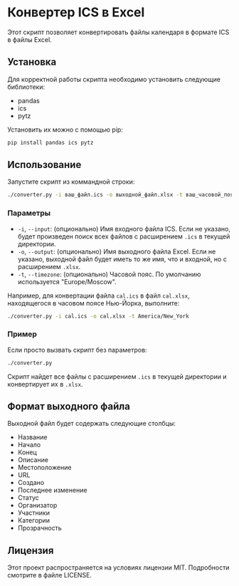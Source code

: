# Конвертер ICS в Excel

Этот скрипт позволяет конвертировать файлы календаря в формате ICS в файлы Excel.

## Установка

Для корректной работы скрипта необходимо установить следующие библиотеки:

- pandas
- ics
- pytz

Установить их можно с помощью pip:

```sh
pip install pandas ics pytz
```

## Использование

Запустите скрипт из коммандной строки:

```sh
./converter.py -i ваш_файл.ics -o выходной_файл.xlsx -t ваш_часовой_пояс
```

### Параметры

- `-i`, `--input`: (опционально) Имя входного файла ICS. Если не указано, будет произведен поиск всех файлов с расширением `.ics` в текущей директории.
- `-o`, `--output`: (опционально) Имя выходного файла Excel. Если не указано, выходной файл будет иметь то же имя, что и входной, но с расширением `.xlsx`.
- `-t`, `--timezone`: (опционально) Часовой пояс. По умолчанию используется "Europe/Moscow".

Например, для конвертации файла `cal.ics` в файл `cal.xlsx`, находящегося в часовом поясе Нью-Йорка, выполните:

```sh
./converter.py -i cal.ics -o cal.xlsx -t America/New_York
```

### Пример

Если просто вызвать скрипт без параметров:

```sh
./converter.py
```

Скрипт найдет все файлы с расширением `.ics` в текущей директории и конвертирует их в `.xlsx`.

## Формат выходного файла

Выходной файл будет содержать следующие столбцы:

- Название
- Начало
- Конец
- Описание
- Местоположение
- URL
- Создано
- Последнее изменение
- Статус
- Организатор
- Участники
- Категории
- Прозрачность

## Лицензия

Этот проект распространяется на условиях лицензии MIT. Подробности смотрите в файле LICENSE.
